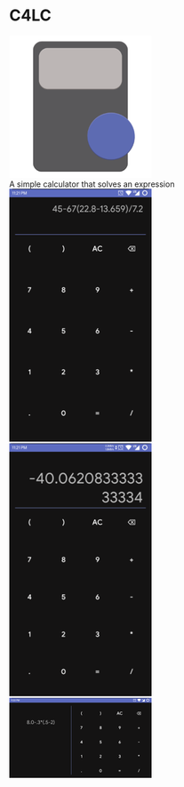 # C4LC
<img src = "https://raw.githubusercontent.com/HuM4NoiD/C4LC/master/app/src/main/res/mipmap-xxxhdpi/icon.png" width = "256" height = "256"/><br/>
A simple calculator that solves an expression
<img src = "https://raw.githubusercontent.com/HuM4NoiD/C4LC/master/screen1.png" width = "256"/><img src = "https://raw.githubusercontent.com/HuM4NoiD/C4LC/master/screen2.png" width = "256"/><br/><img src = "https://raw.githubusercontent.com/HuM4NoiD/C4LC/master/screen3.png" width = "256"/>
